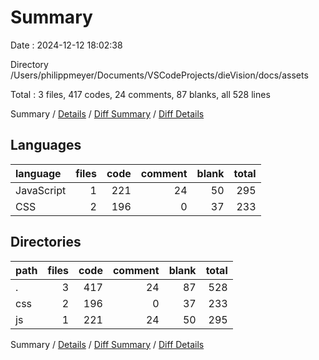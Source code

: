 # Summary

Date : 2024-12-12 18:02:38

Directory /Users/philippmeyer/Documents/VSCodeProjects/dieVision/docs/assets

Total : 3 files,  417 codes, 24 comments, 87 blanks, all 528 lines

Summary / [Details](details.md) / [Diff Summary](diff.md) / [Diff Details](diff-details.md)

## Languages
| language | files | code | comment | blank | total |
| :--- | ---: | ---: | ---: | ---: | ---: |
| JavaScript | 1 | 221 | 24 | 50 | 295 |
| CSS | 2 | 196 | 0 | 37 | 233 |

## Directories
| path | files | code | comment | blank | total |
| :--- | ---: | ---: | ---: | ---: | ---: |
| . | 3 | 417 | 24 | 87 | 528 |
| css | 2 | 196 | 0 | 37 | 233 |
| js | 1 | 221 | 24 | 50 | 295 |

Summary / [Details](details.md) / [Diff Summary](diff.md) / [Diff Details](diff-details.md)